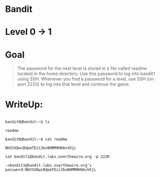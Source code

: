 # Bandit
# Level 0 -> 1 
# Goal
> The password for the next level is stored in a file called readme located in the home directory. Use this password to log into bandit1 using SSH. Whenever you find a password for a level, use SSH (on port 2220) to log into that level and continue the game.

# WriteUp:

```

bandit0@bandit:~$ ls

readme

bandit0@bandit:~$ cat readme

NH2SXQwcBdpmTEzi3bvBHMM9H66vVXjL

ssh bandit1@bandit.labs.overthewire.org -p 2220

->bandit1@bandit.labs.overthewire.org's password:NH2SXQwcBdpmTEzi3bvBHMM9H66vVXjL

```
